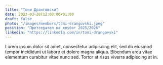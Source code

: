 ```yaml
---
title: "Тони Дранговски"
date: 2023-03-20T12:00:00+01:00
draft: false
photo: "/images/members/toni-drangovski.jpeg"
position: "Претседател на клубот 2025/2026"
linkedin: "https://linkedin.com/in/toni-drangovski"
---
```


Lorem ipsum dolor sit amet, consectetur adipiscing elit, sed do eiusmod tempor incididunt ut labore et dolore magna aliqua. Bibendum arcu vitae elementum curabitur vitae nunc sed. Tortor at risus viverra adipiscing at in.
